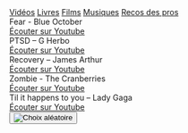<div class="tabbar">
    <a href="/videos">Vidéos</a>
    <a href="/livres">Livres</a>
    <a href="/films">Films</a>
    <a href="/musiques" class="active">Musiques</a>
    <a href="/pros">Recos des pros</a>
</div>

<div class="tab">
    <div class="cardset">
        <div class="card">
            <img src="{{ ASSET ../assets/resources/musique_blueoctober.jpg }}" alt="" />
            <div>
                <div class="reference">Fear - Blue October</div>
                <div class="actions">
                    <a href="https://www.youtube.com/watch?v=Q3b0-i1T8Hk" target="_blank">Écouter sur Youtube</a>
                </div>
            </div>
        </div>
        <div class="card">
            <img src="{{ ASSET ../assets/resources/musique_gherbo.jpg }}" alt="" />
            <div>
                <div class="reference">PTSD – G Herbo</div>
                <div class="actions">
                    <a href="https://www.youtube.com/watch?v=k3-fAXbCa44" target="_blank">Écouter sur Youtube</a>
                </div>
            </div>
        </div>
        <div class="card">
            <img src="{{ ASSET ../assets/resources/musique_jamesarthur.jpg }}" alt="" />
            <div>
                <div class="reference">Recovery – James Arthur</div>
                <div class="actions">
                    <a href="https://www.youtube.com/watch?v=m9DO3zpdWqw" target="_blank">Écouter sur Youtube</a>
                </div>
            </div>
        </div>
        <div class="card">
            <img src="{{ ASSET ../assets/resources/musique_thecranberries.jpg }}" alt="" />
            <div>
                <div class="reference">Zombie - The Cranberries</div>
                <div class="actions">
                    <a href="https://www.youtube.com/watch?v=6Ejga4kJUts" target="_blank">Écouter sur Youtube</a>
                </div>
            </div>
        </div>
        <div class="card">
            <img src="{{ ASSET ../assets/resources/musique_ladygaga.jpg }}" alt="" />
            <div>
                <div class="reference">Til it happens to you – Lady Gaga</div>
                <div class="actions">
                    <a href="https://www.youtube.com/watch?v=ZmWBrN7QV6Y" target="_blank">Écouter sur Youtube</a>
                </div>
            </div>
        </div>
    </div>
    <button id="randomize" onclick="app.randomCard('.cardset')"><img src="{{ ASSET ../assets/ui/dice.webp }}" alt="Choix aléatoire" /></button>
</div>

<script>
    let button = document.querySelector('#randomize');
    button.style.display = 'block';
</script>
